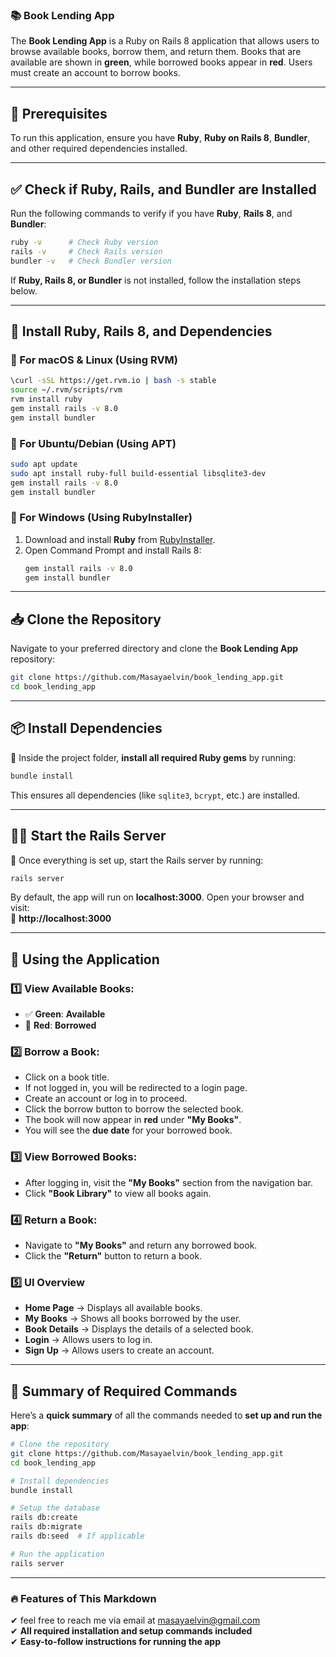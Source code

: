 ### **📚 Book Lending App**  

The **Book Lending App** is a Ruby on Rails 8 application that allows users to browse available books, borrow them, and return them. Books that are available are shown in **green**, while borrowed books appear in **red**. Users must create an account to borrow books.  

---

## **🚀 Prerequisites**  

To run this application, ensure you have **Ruby**, **Ruby on Rails 8**, **Bundler**, and other required dependencies installed.  

---

## **✅ Check if Ruby, Rails, and Bundler are Installed**  

Run the following commands to verify if you have **Ruby**, **Rails 8**, and **Bundler**:  

```sh
ruby -v      # Check Ruby version
rails -v     # Check Rails version
bundler -v   # Check Bundler version
```

If **Ruby, Rails 8, or Bundler** is not installed, follow the installation steps below.

---

## **🔧 Install Ruby, Rails 8, and Dependencies**  

### **📌 For macOS & Linux (Using RVM)**  
```sh
\curl -sSL https://get.rvm.io | bash -s stable
source ~/.rvm/scripts/rvm
rvm install ruby
gem install rails -v 8.0
gem install bundler
```

### **📌 For Ubuntu/Debian (Using APT)**  
```sh
sudo apt update
sudo apt install ruby-full build-essential libsqlite3-dev
gem install rails -v 8.0
gem install bundler
```

### **📌 For Windows (Using RubyInstaller)**  
1. Download and install **Ruby** from [RubyInstaller](https://rubyinstaller.org/).  
2. Open Command Prompt and install Rails 8:  
   ```sh
   gem install rails -v 8.0
   gem install bundler
   ```

---

## **📥 Clone the Repository**  

Navigate to your preferred directory and clone the **Book Lending App** repository:  

```sh
git clone https://github.com/Masayaelvin/book_lending_app.git
cd book_lending_app
```

---

## **📦 Install Dependencies**  

📌 Inside the project folder, **install all required Ruby gems** by running:  
```sh
bundle install
```
This ensures all dependencies (like `sqlite3`, `bcrypt`, etc.) are installed.

---


## **🏃‍♂️ Start the Rails Server**  

📌 Once everything is set up, start the Rails server by running:  
```sh
rails server
```
By default, the app will run on **localhost:3000**. Open your browser and visit:  
🔗 **http://localhost:3000**

---

## **📖 Using the Application**  

### **1️⃣ View Available Books:**  
   - ✅ **Green**: **Available**  
   - 🚨 **Red**: **Borrowed**  

### **2️⃣ Borrow a Book:**  
   - Click on a book title.  
   - If not logged in, you will be redirected to a login page.  
   - Create an account or log in to proceed.  
   - Click the borrow button to borrow the selected book.  
   - The book will now appear in **red** under **"My Books"**.  
   - You will see the **due date** for your borrowed book.  

### **3️⃣ View Borrowed Books:**  
   - After logging in, visit the **"My Books"** section from the navigation bar.  
   - Click **"Book Library"** to view all books again.  

### **4️⃣ Return a Book:**  
   - Navigate to **"My Books"** and return any borrowed book.  
   - Click the **"Return"** button to return a book.  

### **5️⃣ UI Overview**  
   - **Home Page** → Displays all available books.  
   - **My Books** → Shows all books borrowed by the user.  
   - **Book Details** → Displays the details of a selected book.  
   - **Login** → Allows users to log in.  
   - **Sign Up** → Allows users to create an account.  

---

## **🚀 Summary of Required Commands**
Here’s a **quick summary** of all the commands needed to **set up and run the app**:

```sh
# Clone the repository
git clone https://github.com/Masayaelvin/book_lending_app.git
cd book_lending_app

# Install dependencies
bundle install

# Setup the database
rails db:create
rails db:migrate
rails db:seed  # If applicable

# Run the application
rails server

```

---

### **🔥 Features of This Markdown**
✔ feel free to reach me via email at [masayaelvin@gmail.com](mailto:masayaelvin@gmail.com)  
✔ **All required installation and setup commands included**  
✔ **Easy-to-follow instructions for running the app**  
